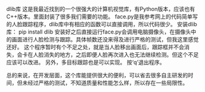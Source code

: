 dlib库
这是我最近找到的一个很强大的计算机视觉库，有Python版本，应该也有C++版本。里面封装了很多我们需要的功能。
face.py是我参考网上的代码简单写的人脸跟踪程序，dlib库中有相应的函数可以直接调用，所以代码很少。
安装dlib库：
pip install dlib
安装好之后直接运行face.py会调用电脑摄像头，在摄像头中的画面进行人脸检测与跟踪。具体帧数还没来得及进行严格的测试，但我这里感觉还好。
这个程序暂时有个不足之处，就是当人脸移出画面后，跟踪框并不会消失，会卡在人脸消失的地方，之后即便人脸再次进入也无法继续检测。但这个不足应该可以改进。
另外，多目标跟踪也是可以实现。
按‘q’退出程序。

总的来说，在开发层面，这个库能提供很大的便利，可以省去很多自主研发的时间，但未经过严格的测试，不知道质量和性能怎么样，所以存在一些局限性。